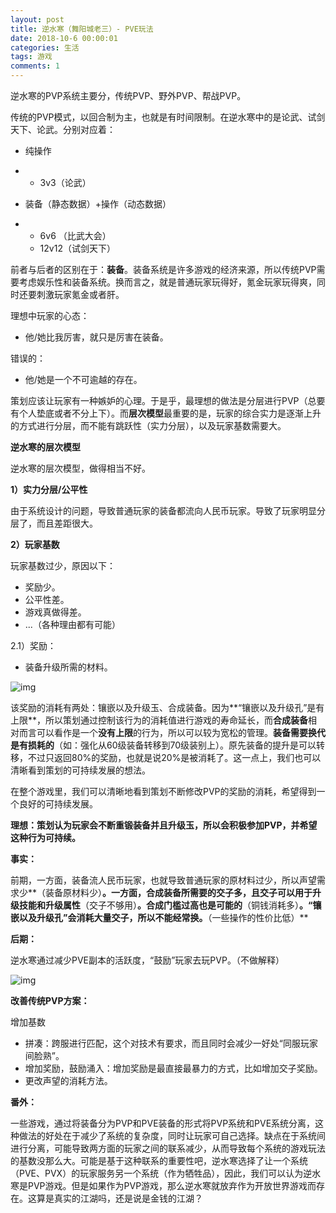 ```yaml
---
layout: post
title: 逆水寒（舞阳城老三）- PVE玩法
date: 2018-10-6 00:00:01
categories: 生活
tags: 游戏
comments: 1
---
```




逆水寒的PVP系统主要分，传统PVP、野外PVP、帮战PVP。

传统的PVP模式，以回合制为主，也就是有时间限制。在逆水寒中的是论武、试剑天下、论武。分别对应着：

- 纯操作

- - 3v3（论武）

- 装备（静态数据）+操作（动态数据）

- - 6v6 （比武大会）
  - 12v12（试剑天下）

前者与后者的区别在于：**装备**。装备系统是许多游戏的经济来源，所以传统PVP需要考虑娱乐性和装备系统。换而言之，就是普通玩家玩得好，氪金玩家玩得爽，同时还要刺激玩家氪金或者肝。

理想中玩家的心态：

- 他/她比我厉害，就只是厉害在装备。

错误的：

- 他/她是一个不可逾越的存在。

策划应该让玩家有一种嫉妒的心理。于是乎，最理想的做法是分层进行PVP（总要有个人垫底或者不分上下）。而**层次模型**最重要的是，玩家的综合实力是逐渐上升的方式进行分层，而不能有跳跃性（实力分层），以及玩家基数需要大。



**逆水寒的层次模型**

逆水寒的层次模型，做得相当不好。

**1）实力分层/公平性**

由于系统设计的问题，导致普通玩家的装备都流向人民币玩家。导致了玩家明显分层了，而且差距很大。

**2）玩家基数**

玩家基数过少，原因以下：

- 奖励少。
- 公平性差。
- 游戏真做得差。
- ...（各种理由都有可能）



2.1）奖励：

- 装备升级所需的材料。

![img](https://pic3.zhimg.com/80/v2-4166441ad9e9ae854d69ed3726d5b074_hd.jpg)

该奖励的消耗有两处：镶嵌以及升级玉、合成装备。因为**“镶嵌以及升级孔”是有上限**，所以策划通过控制该行为的消耗值进行游戏的寿命延长，而**合成装备**相对而言可以看作是一个**没有上限**的行为，所以可以较为宽松的管理。**装备需要换代是有损耗的**（如：强化从60级装备转移到70级装别上）。原先装备的提升是可以转移，不过只返回80%的奖励，也就是说20%是被消耗了。这一点上，我们也可以清晰看到策划的可持续发展的想法。

在整个游戏里，我们可以清晰地看到策划不断修改PVP的奖励的消耗，希望得到一个良好的可持续发展。

**理想：策划认为玩家会不断重锻装备并且升级玉，所以会积极参加PVP，并希望这种行为可持续。**

**事实：**

前期，一方面，装备流人民币玩家，也就导致普通玩家的原材料过少，所以声望需求少**（装备原材料少）**。一方面，合成装备所需要的交子多，且交子可以用于升级技能和升级属性**（交子不够用）**。合成门槛过高也是可能的**（铜钱消耗多）**。“镶嵌以及升级孔”会消耗大量交子，所以不能经常换。**（一些操作的性价比低）**

**后期：**

逆水寒通过减少PVE副本的活跃度，“鼓励”玩家去玩PVP。（不做解释）

![img](https://pic1.zhimg.com/80/v2-04e60d4c596d34adf5129d9d6f13ec5d_hd.jpg)

**改善传统PVP方案：**

增加基数

- 拼凑：跨服进行匹配，这个对技术有要求，而且同时会减少一好处“同服玩家间脸熟”。
- 增加奖励，鼓励涌入：增加奖励是最直接最暴力的方式，比如增加交子奖励。
- 更改声望的消耗方法。



**番外：**

一些游戏，通过将装备分为PVP和PVE装备的形式将PVP系统和PVE系统分离，这种做法的好处在于减少了系统的复杂度，同时让玩家可自己选择。缺点在于系统间进行分离，可能导致两方面的玩家之间的联系减少，从而导致每个系统的游戏玩法的基数没那么大。可能是基于这种联系的重要性吧，逆水寒选择了让一个系统（PVE、PVX）的玩家服务另一个系统（作为牺牲品），因此，我们可以认为逆水寒是PVP游戏。但是如果作为PVP游戏，那么逆水寒就放弃作为开放世界游戏而存在。这算是真实的江湖吗，还是说是金钱的江湖？